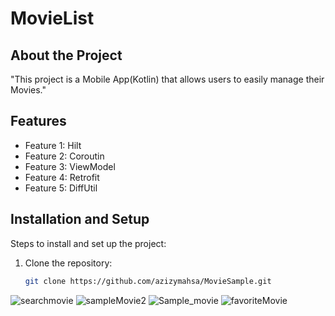 # MovieList 


## About the Project

"This project is a Mobile App(Kotlin) that allows users to easily manage their Movies."

## Features

- Feature 1: Hilt
- Feature 2: Coroutin
- Feature 3: ViewModel
- Feature 4: Retrofit
- Feature 5: DiffUtil



## Installation and Setup

Steps to install and set up the project:

1. Clone the repository:
   ```bash
   git clone https://github.com/azizymahsa/MovieSample.git

![searchmovie](https://github.com/azizymahsa/MovieSample/assets/37101768/7503e950-f50b-470e-a3e4-6d7e30f53602)
![sampleMovie2](https://github.com/azizymahsa/MovieSample/assets/37101768/96b1691f-9475-4c94-8bec-e6c24b5ed720)
![Sample_movie](https://github.com/azizymahsa/MovieSample/assets/37101768/f10e9cdd-f58c-4a59-9b16-8c80e7a02e22)
![favoriteMovie](https://github.com/azizymahsa/MovieSample/assets/37101768/35755418-dec0-4f01-b59c-04b3964ff15b)
